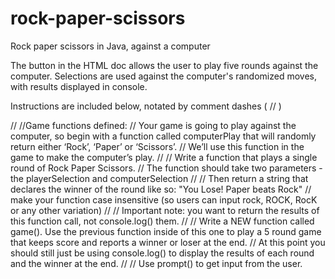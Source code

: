 # rock-paper-scissors
Rock paper scissors in Java, against a computer

The button in the HTML doc allows the user to play five rounds against the computer. Selections are used against the computer's randomized moves, with results displayed in console.

Instructions are included below, notated by comment dashes ( // )

// //Game functions defined:
// Your game is going to play against the computer, so begin with a function called computerPlay that will randomly return either ‘Rock’, ‘Paper’ or ‘Scissors’.
// We’ll use this function in the game to make the computer’s play.
//
// Write a function that plays a single round of Rock Paper Scissors.
// The function should take two parameters - the playerSelection and computerSelection
//
// Then return a string that declares the winner of the round like so: "You Lose! Paper beats Rock"
// make your function case insensitive (so users can input rock, ROCK, RocK or any other variation)
//
// Important note: you want to return the results of this function call, not console.log() them.
//
// Write a NEW function called game(). Use the previous function inside of this one to play a 5 round game that keeps score and reports a winner or loser at the end.
// At this point you should still just be using console.log() to display the results of each round and the winner at the end.
//
// Use prompt() to get input from the user.
